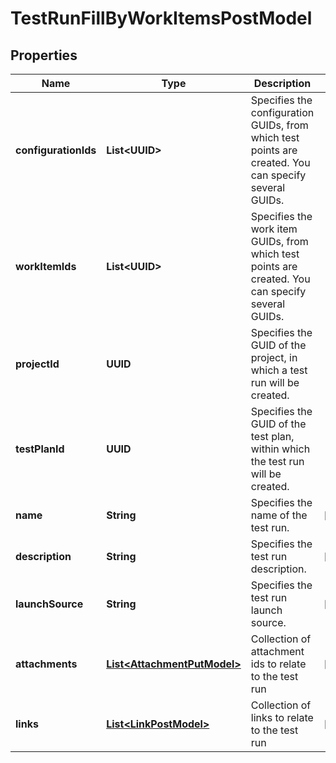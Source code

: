 

# TestRunFillByWorkItemsPostModel


## Properties

| Name | Type | Description | Notes |
|------------ | ------------- | ------------- | -------------|
|**configurationIds** | **List&lt;UUID&gt;** | Specifies the configuration GUIDs, from which test points are created. You can specify several GUIDs. |  |
|**workItemIds** | **List&lt;UUID&gt;** | Specifies the work item GUIDs, from which test points are created. You can specify several GUIDs. |  |
|**projectId** | **UUID** | Specifies the GUID of the project, in which a test run will be created. |  |
|**testPlanId** | **UUID** | Specifies the GUID of the test plan, within which the test run will be created. |  |
|**name** | **String** | Specifies the name of the test run. |  [optional] |
|**description** | **String** | Specifies the test run description. |  [optional] |
|**launchSource** | **String** | Specifies the test run launch source. |  [optional] |
|**attachments** | [**List&lt;AttachmentPutModel&gt;**](AttachmentPutModel.md) | Collection of attachment ids to relate to the test run |  [optional] |
|**links** | [**List&lt;LinkPostModel&gt;**](LinkPostModel.md) | Collection of links to relate to the test run |  [optional] |



